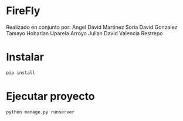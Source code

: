# FireFly

Realizado en conjunto por: 
Angel David Martinez Soria
David Gonzalez Tamayo
Hobarlan Uparela Arroyo
Julian David Valencia Restrepo


# Instalar 

```bash
pip install 
```

# Ejecutar proyecto

```bash
python manage.py runserver
```

